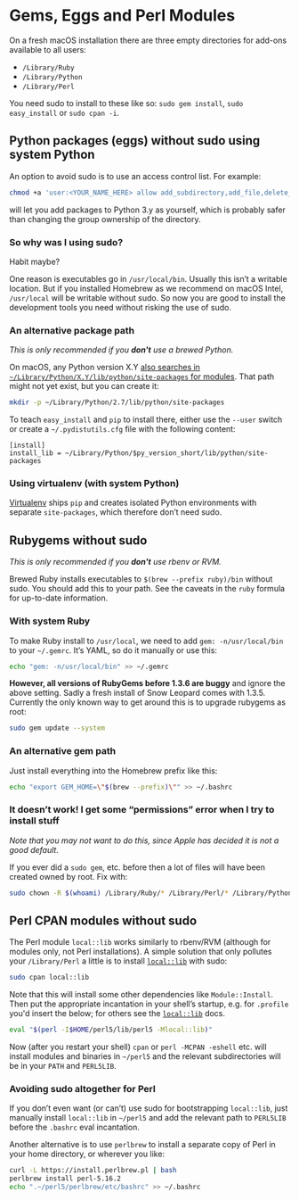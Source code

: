 # Gems, Eggs and Perl Modules

On a fresh macOS installation there are three empty directories for
add-ons available to all users:

* `/Library/Ruby`
* `/Library/Python`
* `/Library/Perl`

You need sudo to install to these like so: `sudo gem install`,
`sudo easy_install` or `sudo cpan -i`.

## Python packages (eggs) without sudo using system Python

An option to avoid sudo is to use an access control list. For example:

```sh
chmod +a 'user:<YOUR_NAME_HERE> allow add_subdirectory,add_file,delete_child,directory_inherit' /Library/Python/3.y/site-packages
```

will let you add packages to Python 3.y as yourself, which
is probably safer than changing the group ownership of the directory.

### So why was I using sudo?

Habit maybe?

One reason is executables go in `/usr/local/bin`. Usually this isn’t a
writable location. But if you installed Homebrew as we recommend on macOS Intel,
`/usr/local` will be writable without sudo. So now you are good to
install the development tools you need without risking the use of sudo.

### An alternative package path

_This is only recommended if you **don't** use a brewed Python._

On macOS, any Python version X.Y [also searches in
`~/Library/Python/X.Y/lib/python/site-packages` for
modules](https://docs.python.org/2/install/index.html#alternate-installation-the-user-scheme).
That path might not yet exist, but you can create it:

```sh
mkdir -p ~/Library/Python/2.7/lib/python/site-packages
```

To teach `easy_install` and `pip` to install there, either use the
`--user` switch or create a `~/.pydistutils.cfg` file with the
following content:

    [install]
    install_lib = ~/Library/Python/$py_version_short/lib/python/site-packages

### Using virtualenv (with system Python)

[Virtualenv](https://virtualenv.pypa.io/) ships `pip` and
creates isolated Python environments with separate `site-packages`,
which therefore don’t need sudo.

## Rubygems without sudo

_This is only recommended if you **don't** use rbenv or RVM._

Brewed Ruby installs executables to `$(brew --prefix ruby)/bin`
without sudo. You should add this to your path. See the caveats in the
`ruby` formula for up-to-date information.

### With system Ruby

To make Ruby install to `/usr/local`, we need to add
`gem: -n/usr/local/bin` to your `~/.gemrc`. It’s YAML, so do it manually
or use this:

```sh
echo "gem: -n/usr/local/bin" >> ~/.gemrc
```

**However, all versions of RubyGems before 1.3.6 are buggy** and ignore
the above setting. Sadly a fresh install of Snow Leopard comes with
1.3.5. Currently the only known way to get around this is to upgrade
rubygems as root:

```sh
sudo gem update --system
```

### An alternative gem path

Just install everything into the Homebrew prefix like this:

```sh
echo "export GEM_HOME=\"$(brew --prefix)\"" >> ~/.bashrc
```

### It doesn’t work! I get some “permissions” error when I try to install stuff

_Note that you may not want to do this, since Apple has decided it
is not a good default._

If you ever did a `sudo gem`, etc. before then a lot of files will have
been created owned by root. Fix with:

```sh
sudo chown -R $(whoami) /Library/Ruby/* /Library/Perl/* /Library/Python/*
```

## Perl CPAN modules without sudo

The Perl module `local::lib` works similarly to rbenv/RVM (although for
modules only, not Perl installations). A simple solution that only
pollutes your `/Library/Perl` a little is to install
[`local::lib`](https://metacpan.org/pod/local::lib) with sudo:

```sh
sudo cpan local::lib
```

Note that this will install some other dependencies like `Module::Install`.
Then put the appropriate incantation in your shell’s startup, e.g. for
`.profile` you'd insert the below; for others see the
[`local::lib`](https://metacpan.org/pod/local::lib) docs.

```sh
eval "$(perl -I$HOME/perl5/lib/perl5 -Mlocal::lib)"
```

Now (after you restart your shell) `cpan` or `perl -MCPAN -eshell` etc.
will install modules and binaries in `~/perl5` and the relevant
subdirectories will be in your `PATH` and `PERL5LIB`.

### Avoiding sudo altogether for Perl

If you don’t even want (or can’t) use sudo for bootstrapping
`local::lib`, just manually install `local::lib` in
`~/perl5` and add the relevant path to `PERL5LIB` before the `.bashrc` eval incantation.

Another alternative is to use `perlbrew` to install a separate copy of Perl in your home directory, or wherever you like:

```sh
curl -L https://install.perlbrew.pl | bash
perlbrew install perl-5.16.2
echo ".~/perl5/perlbrew/etc/bashrc" >> ~/.bashrc
```
